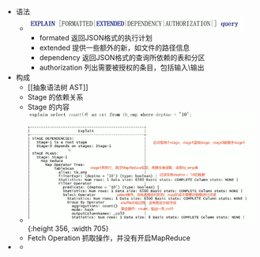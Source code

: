 - 语法
	- ![image.png](../assets/image_1645950701373_0.png)
		- formated 返回JSON格式的执行计划
		- extended 提供一些额外的新，如文件的路径信息
		- dependency 返回JSON格式的查询所依赖的表和分区
		- authorization 列出需要被授权的条目，包括输入\输出
- 构成
	- [[抽象语法树 AST]]
	- Stage 的依赖关系
	- Stage 的内容
	- ![image.png](../assets/image_1645951048085_0.png){:height 356, :width 705}
	- Fetch Operation 抓取操作，并没有开启MapReduce
-
	-